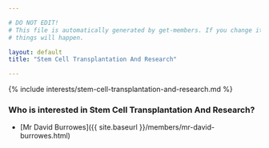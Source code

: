 ```yaml
---

# DO NOT EDIT!
# This file is automatically generated by get-members. If you change it, bad
# things will happen.

layout: default
title: "Stem Cell Transplantation And Research"

---
```


{% include interests/stem-cell-transplantation-and-research.md %}

### Who is interested in Stem Cell Transplantation And Research?


* [Mr David Burrowes]({{ site.baseurl }}/members/mr-david-burrowes.html)
